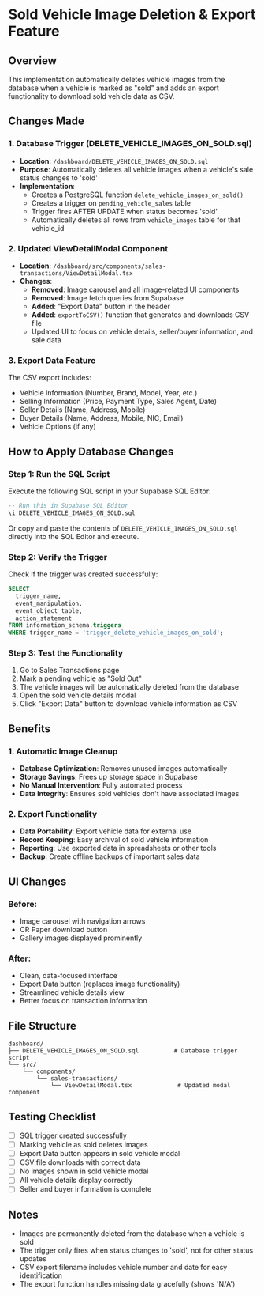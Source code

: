 # Sold Vehicle Image Deletion & Export Feature

## Overview
This implementation automatically deletes vehicle images from the database when a vehicle is marked as "sold" and adds an export functionality to download sold vehicle data as CSV.

## Changes Made

### 1. Database Trigger (DELETE_VEHICLE_IMAGES_ON_SOLD.sql)
- **Location**: `/dashboard/DELETE_VEHICLE_IMAGES_ON_SOLD.sql`
- **Purpose**: Automatically deletes all vehicle images when a vehicle's sale status changes to 'sold'
- **Implementation**: 
  - Creates a PostgreSQL function `delete_vehicle_images_on_sold()`
  - Creates a trigger on `pending_vehicle_sales` table
  - Trigger fires AFTER UPDATE when status becomes 'sold'
  - Automatically deletes all rows from `vehicle_images` table for that vehicle_id

### 2. Updated ViewDetailModal Component
- **Location**: `/dashboard/src/components/sales-transactions/ViewDetailModal.tsx`
- **Changes**:
  - **Removed**: Image carousel and all image-related UI components
  - **Removed**: Image fetch queries from Supabase
  - **Added**: "Export Data" button in the header
  - **Added**: `exportToCSV()` function that generates and downloads CSV file
  - Updated UI to focus on vehicle details, seller/buyer information, and sale data

### 3. Export Data Feature
The CSV export includes:
- Vehicle Information (Number, Brand, Model, Year, etc.)
- Selling Information (Price, Payment Type, Sales Agent, Date)
- Seller Details (Name, Address, Mobile)
- Buyer Details (Name, Address, Mobile, NIC, Email)
- Vehicle Options (if any)

## How to Apply Database Changes

### Step 1: Run the SQL Script
Execute the following SQL script in your Supabase SQL Editor:

```sql
-- Run this in Supabase SQL Editor
\i DELETE_VEHICLE_IMAGES_ON_SOLD.sql
```

Or copy and paste the contents of `DELETE_VEHICLE_IMAGES_ON_SOLD.sql` directly into the SQL Editor and execute.

### Step 2: Verify the Trigger
Check if the trigger was created successfully:

```sql
SELECT 
  trigger_name, 
  event_manipulation, 
  event_object_table, 
  action_statement
FROM information_schema.triggers
WHERE trigger_name = 'trigger_delete_vehicle_images_on_sold';
```

### Step 3: Test the Functionality
1. Go to Sales Transactions page
2. Mark a pending vehicle as "Sold Out"
3. The vehicle images will be automatically deleted from the database
4. Open the sold vehicle details modal
5. Click "Export Data" button to download vehicle information as CSV

## Benefits

### 1. Automatic Image Cleanup
- **Database Optimization**: Removes unused images automatically
- **Storage Savings**: Frees up storage space in Supabase
- **No Manual Intervention**: Fully automated process
- **Data Integrity**: Ensures sold vehicles don't have associated images

### 2. Export Functionality
- **Data Portability**: Export vehicle data for external use
- **Record Keeping**: Easy archival of sold vehicle information
- **Reporting**: Use exported data in spreadsheets or other tools
- **Backup**: Create offline backups of important sales data

## UI Changes

### Before:
- Image carousel with navigation arrows
- CR Paper download button
- Gallery images displayed prominently

### After:
- Clean, data-focused interface
- Export Data button (replaces image functionality)
- Streamlined vehicle details view
- Better focus on transaction information

## File Structure
```
dashboard/
├── DELETE_VEHICLE_IMAGES_ON_SOLD.sql          # Database trigger script
└── src/
    └── components/
        └── sales-transactions/
            └── ViewDetailModal.tsx             # Updated modal component
```

## Testing Checklist
- [ ] SQL trigger created successfully
- [ ] Marking vehicle as sold deletes images
- [ ] Export Data button appears in sold vehicle modal
- [ ] CSV file downloads with correct data
- [ ] No images shown in sold vehicle modal
- [ ] All vehicle details display correctly
- [ ] Seller and buyer information is complete

## Notes
- Images are permanently deleted from the database when a vehicle is sold
- The trigger only fires when status changes to 'sold', not for other status updates
- CSV export filename includes vehicle number and date for easy identification
- The export function handles missing data gracefully (shows 'N/A')
